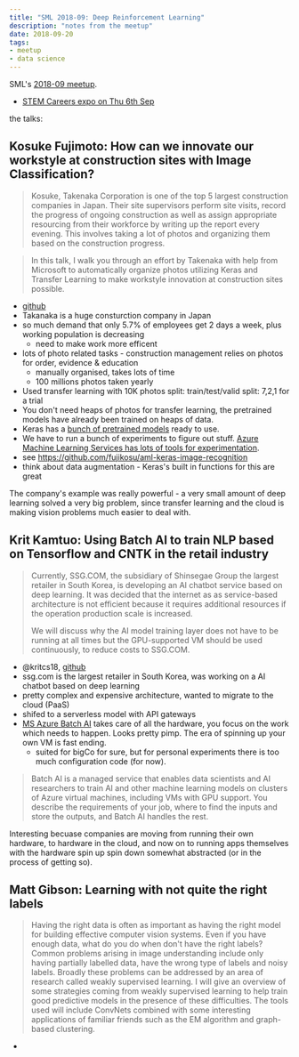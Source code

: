 ```yaml
---
title: "SML 2018-09: Deep Reinforcement Learning"
description: "notes from the meetup"
date: 2018-09-20
tags:
- meetup
- data science
---
```


SML's [2018-09 meetup](https://www.meetup.com/Sydney-Machine-Learning/events/253797245/).

- [STEM Careers expo on Thu 6th Sep](https://www.eventbrite.com.au/e/emerge-2018-stem-careers-expo-tickets-46959173151)

the talks:

## Kosuke Fujimoto: How can we innovate our workstyle at construction sites with Image Classification?

> Kosuke, Takenaka Corporation is one of the top 5 largest construction companies in Japan. Their site supervisors perform site visits, record the progress of ongoing construction as well as assign appropriate resourcing from their workforce by writing up the report every evening. This involves taking a lot of photos and organizing them based on the construction progress.

> In this talk, I walk you through an effort by Takenaka with help from Microsoft to automatically organize photos utilizing Keras and Transfer Learning to make workstyle innovation at construction sites possible.

- [github](https://github.com/fujikosu)
- Takanaka is a huge consturction company in Japan
- so much demand that only 5.7% of employees get 2 days a week, plus working population is decreasing
  - need to make work more efficent
- lots of photo related tasks - construction management relies on photos for order, evidence & education
  - manually organised, takes lots of time
  - 100 millions photos taken yearly
- Used transfer learning with 10K photos split: train/test/valid split: 7,2,1 for a trial
- You don't need heaps of photos for transfer learning, the pretrained models have already been trained on heaps of data. 
- Keras has a [bunch of pretrained models](https://keras.io/applications/) ready to use.
- We have to run a bunch of experiments to figure out stuff. [Azure Machine Learning Services has lots of tools for experimentation](https://docs.microsoft.com/en-us/azure/machine-learning/desktop-workbench/experimentation-service-configuration).
- see https://github.com/fujikosu/aml-keras-image-recognition
- think about data augmentation - Keras's built in functions for this are great	

The company's example was really powerful - a very small amount of deep learning solved a very big problem, since transfer learning and the cloud is making vision problems much easier to deal with.

## Krit Kamtuo: Using Batch AI to train NLP based on Tensorflow and CNTK in the retail industry

> Currently, SSG.COM, the subsidiary of Shinsegae Group the largest retailer in South Korea, is developing an AI chatbot service based on deep learning. It was decided that the internet as as service-based architecture is not efficient because it requires additional resources if the operation production scale is increased.
>
> We will discuss why the AI model training layer does not have to be running at all times but the GPU-supported VM should be used continuously, to reduce costs to SSG.COM.

- @kritcs18, [github](https://github.com/taeyo)
- ssg.com is the largest retailer in South Korea, was working on a AI chatbot based on deep learning
- pretty complex and expensive architecture, wanted to migrate to the cloud (PaaS)
- shifed to a serverless model with API gateways
- [MS Azure Batch AI](https://azure.microsoft.com/en-us/services/batch-ai/) takes care of all the hardware, you focus on the work which needs to happen. Looks pretty pimp. The era of spinning up your own VM is fast ending.
  - suited for bigCo for sure, but for personal experiments there is too much configuration code (for now). 

> Batch AI is a managed service that enables data scientists and AI researchers to train AI and other machine learning models on clusters of Azure virtual machines, including VMs with GPU support. You describe the requirements of your job, where to find the inputs and store the outputs, and Batch AI handles the rest.

Interesting becuase companies are moving from running their own hardware, to hardware in the cloud, and now on to running apps themselves with the hardware spin up spin down somewhat abstracted (or in the process of getting so).


## Matt Gibson: Learning with not quite the right labels

> Having the right data is often as important as having the right model for building effective computer vision systems. Even if you have enough data, what do you do when don't have the right labels? Common problems arising in image understanding include only having partially labelled data, have the wrong type of labels and noisy labels. Broadly these problems can be addressed by an area of research called weakly supervised learning. I will give an overview of some strategies coming from weakly supervised learning to help train good predictive models in the presence of these difficulties. The tools used will include ConvNets combined with some interesting applications of familiar friends such as the EM algorithm and graph-based clustering.

- 
